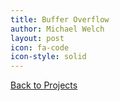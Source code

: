 ```yaml
---
title: Buffer Overflow
author: Michael Welch
layout: post
icon: fa-code
icon-style: solid
---
```


<a href="/blog">Back to Projects</a>